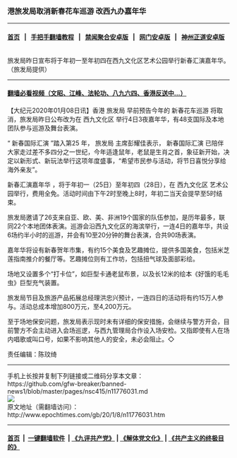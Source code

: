 ### 港旅发局取消新春花车巡游 改西九办嘉年华
------------------------

#### [首页](https://github.com/gfw-breaker/banned-news1/blob/master/README.md) &nbsp;&nbsp;|&nbsp;&nbsp; [手把手翻墙教程](https://github.com/gfw-breaker/guides/wiki) &nbsp;&nbsp;|&nbsp;&nbsp; [禁闻聚合安卓版](https://github.com/gfw-breaker/bn-android) &nbsp;&nbsp;|&nbsp;&nbsp; [网门安卓版](https://github.com/oGate2/oGate) &nbsp;&nbsp;|&nbsp;&nbsp; [神州正道安卓版](https://github.com/SzzdOgate/update) 



<div><img alt="" class="aligncenter wp-post-image" src="http://i.epochtimes.com/assets/uploads/2020/01/a2-2@1200x1200-600x400.jpg"/>
<div class="red16 caption">
 <p>
  旅发局昨日宣布将于年初一至年初四在西九文化区艺术公园举行新春汇演嘉年华。（旅发局提供）
 </p>
</div>
</div><hr/>

#### [翻墙必看视频（文昭、江峰、法轮功、八九六四、香港反送中...）](http://167.172.214.107/home.html)

<div><p>
 【大纪元2020年01月08日讯】香港
 <ok href="http://www.epochtimes.com/gb/tag/%E6%97%85%E5%8F%91%E5%B1%80.html">
  旅发局
 </ok>
 早前预告今年的
 <ok href="http://www.epochtimes.com/gb/tag/%E6%96%B0%E6%98%A5%E8%8A%B1%E8%BD%A6%E5%B7%A1%E6%B8%B8.html">
  新春花车巡游
 </ok>
 将取消，旅发局昨日公布改为在
 <ok href="http://www.epochtimes.com/gb/tag/%E8%A5%BF%E4%B9%9D%E6%96%87%E5%8C%96%E5%8C%BA.html">
  西九文化区
 </ok>
 举行4日3夜嘉年华，有48支国际及本地团队参与巡游及舞台表演。
</p>
<p>
 “
 <ok href="http://www.epochtimes.com/gb/tag/%E6%96%B0%E6%98%A5%E5%9B%BD%E9%99%85%E6%B1%87%E6%BC%94.html">
  新春国际汇演
 </ok>
 ”踏入第25 年，
 <ok href="http://www.epochtimes.com/gb/tag/%E6%97%85%E5%8F%91%E5%B1%80.html">
  旅发局
 </ok>
 主席彭耀佳表示，
 <ok href="http://www.epochtimes.com/gb/tag/%E6%96%B0%E6%98%A5%E5%9B%BD%E9%99%85%E6%B1%87%E6%BC%94.html">
  新春国际汇演
 </ok>
 已陪伴大家走过差不多四分之一世纪，今年适逢鼠年，老鼠是生肖之首，象征新开始，决定以新形式、新玩法举行这项年度盛事，“希望市民参与活动，将节日喜悦分享给海外亲友”。
</p>
<p>
 <ok href="http://www.epochtimes.com/gb/tag/%E6%96%B0%E6%98%A5%E6%B1%87%E6%BC%94%E5%98%89%E5%B9%B4%E5%8D%8E.html">
  新春汇演嘉年华
 </ok>
 ，将于年初一（25日）至年初四（28日），在
 <ok href="http://www.epochtimes.com/gb/tag/%E8%A5%BF%E4%B9%9D%E6%96%87%E5%8C%96%E5%8C%BA.html">
  西九文化区
 </ok>
 艺术公园举行，费用全免。活动时间由下午2时至晚上8时，年初二当天会提早至5时结束。
</p>
<p>
 旅发局邀请了26支来自亚、欧、美、非洲19个国家的队伍参加，是历年最多，联同22个本地团体表演。巡游会沿西九文化区的海滨举行，一连4日的嘉年华，共设6场约半小时的巡游，并会有10至20分钟的舞台表演，合共90场表演。
</p>
<p>
 嘉年华将设有新春贺年市集，有约15个美食及艺趣摊位，提供多国美食，包括米芝莲指南推介的餐厅等。艺趣摊位则有工作坊，包括扭气球及面部彩绘。
</p>
<p>
 场地又设置多个“打卡位”，如巨型卡通老鼠布景，以及长12米的绘本《好饿的毛毛虫》巨型充气装置。
</p>
<p>
 旅发局节目及旅游产品拓展总经理洪忠兴预计，一连四日的活动将有约15万人参与。活动总成本增加800万元，至4,200万元。
</p>
<p>
 至于场地保安问题，旅发局表示现时未有详细的保安措施，会继续与警方开会，目前警方不会主动进入会场巡逻，与西九管理局合作设入场安检。又指即使有人在场内唱歌或叫口号，如果不影响其他人的安全，未必会阻止。◇
</p>
<p>
 责任编辑：陈玟绮
</p>
</div>
<hr/>
手机上长按并复制下列链接或二维码分享本文章：<br/>
https://github.com/gfw-breaker/banned-news1/blob/master/pages/nsc415/n11776031.md <br/>
<a href='https://github.com/gfw-breaker/banned-news1/blob/master/pages/nsc415/n11776031.md'><img src='https://github.com/gfw-breaker/banned-news1/blob/master/pages/nsc415/n11776031.md.png'/></a> <br/>
原文地址（需翻墙访问）：http://www.epochtimes.com/gb/20/1/8/n11776031.htm


------------------------
#### [首页](https://github.com/gfw-breaker/banned-news1/blob/master/README.md) &nbsp;|&nbsp; [一键翻墙软件](https://github.com/gfw-breaker/nogfw/blob/master/README.md) &nbsp;| [《九评共产党》](https://github.com/gfw-breaker/9ping.md/blob/master/README.md#九评之一评共产党是什么) | [《解体党文化》](https://github.com/gfw-breaker/jtdwh.md/blob/master/README.md) | [《共产主义的终极目的》](https://github.com/gfw-breaker/gczydzjmd.md/blob/master/README.md)


<img src='http://gfw-breaker.win/banned-news/pages/nsc415/n11776031.md' width='0px' height='0px'/>
